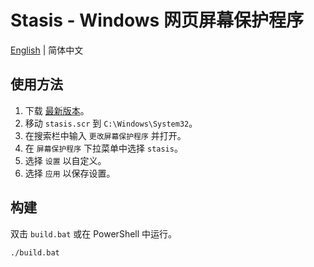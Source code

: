# Stasis - Windows 网页屏幕保护程序

[English](README.md) | 简体中文

## 使用方法

1. 下载 [最新版本](https://github.com/nini22p/stasis/releases/latest)。
2. 移动 `stasis.scr` 到 `C:\Windows\System32`。
3. 在搜索栏中输入 `更改屏幕保护程序` 并打开。
4. 在 `屏幕保护程序` 下拉菜单中选择 `stasis`。
5. 选择 `设置` 以自定义。
6. 选择 `应用` 以保存设置。

## 构建

双击 `build.bat` 或在 PowerShell 中运行。

```bash
./build.bat
```
